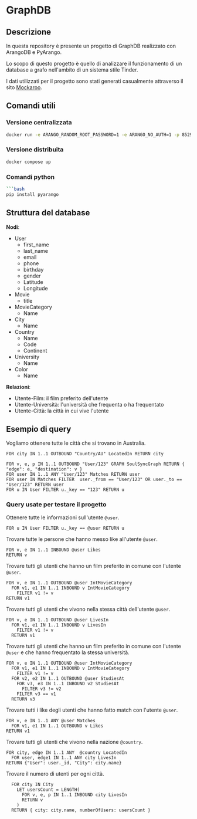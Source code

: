 # GraphDB

## Descrizione

In questa repository è presente un progetto di GraphDB realizzato con ArangoDB e
PyArango.

Lo scopo di questo progetto è quello di analizzare il funzionamento di un database
a grafo nell'ambito di un sistema stile Tinder.

I dati utilizzati per il progetto sono stati generati casualmente attraverso il
sito [Mockaroo](https://www.mockaroo.com/).

## Comandi utili

### Versione centralizzata

```bash
docker run -e ARANGO_RANDOM_ROOT_PASSWORD=1 -e ARANGO_NO_AUTH=1 -p 8529:8529 -d arangodb
```

### Versione distribuita

```bash
docker compose up
```

### Comandi python

```bash
```bash
pip install pyarango
```

## Struttura del database

**Nodi**:

- User
  - first_name
  - last_name
  - email
  - phone
  - birthday
  - gender
  - Latitude
  - Longitude
- Movie
  - title
- MovieCategory
  - Name
- City
  - Name
- Country
  - Name
  - Code
  - Continent
- University
  - Name
- Color
  - Name

**Relazioni**:

- Utente-Film: il film preferito dell'utente
- Utente-Università: l'università che frequenta o ha frequentato
- Utente-Città: la città in cui vive l'utente

## Esempio di query

Vogliamo ottenere tutte le città che si trovano in Australia.

```AQL
FOR city IN 1..1 OUTBOUND "Country/AU" LocatedIn RETURN city
```

```AQL
FOR v, e, p IN 1..1 OUTBOUND "User/123" GRAPH SoulSyncGraph RETURN { "edge": e, "destination": v }
FOR user IN 1..1 ANY "User/123" Matches RETURN user
FOR user IN Matches FILTER  user._from == "User/123" OR user._to == "User/123" RETURN user
FOR u IN User FILTER u._key == "123" RETURN u
```

### Query usate per testare il progetto

Ottenere tutte le informazioni sull'utente `@user`.

```AQL
FOR u IN User FILTER u._key == @user RETURN u
```

Trovare tutte le persone che hanno messo like all'utente `@user`.

```AQL
FOR v, e IN 1..1 INBOUND @user Likes
RETURN v
```

Trovare tutti gli utenti che hanno un film preferito in comune con l'utente `@user`.

```AQL
FOR v, e IN 1..1 OUTBOUND @user IntMovieCategory
  FOR v1, e1 IN 1..1 INBOUND v IntMovieCategory
    FILTER v1 != v
RETURN v1
```

Trovare tutti gli utenti che vivono nella stessa città dell'utente `@user`.

```AQL
FOR v, e IN 1..1 OUTBOUND @user LivesIn 
  FOR v1, e1 IN 1..1 INBOUND v LivesIn
    FILTER v1 != v
  RETURN v1
```

Trovare tutti gli utenti che hanno un film preferito in comune con l'utente `@user`
 e che hanno frequentato la stessa università.
  
  ```AQL
  FOR v, e IN 1..1 OUTBOUND @user IntMovieCategory
    FOR v1, e1 IN 1..1 INBOUND v IntMovieCategory
      FILTER v1 != v
    FOR v2, e2 IN 1..1 OUTBOUND @user StudiesAt
      FOR v3, e3 IN 1..1 INBOUND v2 StudiesAt
        FILTER v3 != v2
      FILTER v3 == v1
    RETURN v3
  ```

Trovare tutti i like degli utenti che hanno fatto match con l'utente `@user`.

```AQL
FOR v, e IN 1..1 ANY @user Matches
  FOR v1, e1 IN 1..1 OUTBOUND v Likes
RETURN v1
```

Trovare tutti gli utenti che vivono nella nazione `@country`.
  
  ```AQL
  FOR city, edge IN 1..1 ANY  @country LocatedIn 
    FOR user, edge1 IN 1..1 ANY city LivesIn
  RETURN {"User": user._id, "City": city.name}
  ```

Trovare il numero di utenti per ogni città.

```AQL
  FOR city IN City
    LET usersCount = LENGTH(
      FOR v, e, p IN 1..1 INBOUND city LivesIn
      RETURN v
    )
  RETURN { city: city.name, numberOfUsers: usersCount }
```
